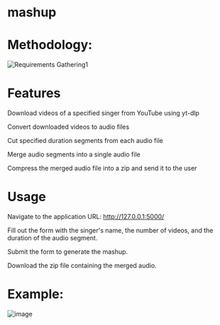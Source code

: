 # mashup
# Methodology:
![Requirements Gathering1](https://github.com/user-attachments/assets/32a9f5c0-1e41-4741-9701-9d5c44de7302)

# Features
Download videos of a specified singer from YouTube using yt-dlp

Convert downloaded videos to audio files

Cut specified duration segments from each audio file

Merge audio segments into a single audio file

Compress the merged audio file into a zip and send it to the user

# Usage
Navigate to the application URL: http://127.0.0.1:5000/

Fill out the form with the singer's name, the number of videos, and the duration of the audio segment.

Submit the form to generate the mashup.

Download the zip file containing the merged audio.

# Example:
![image](https://github.com/user-attachments/assets/24e36cee-4933-4b9b-b46d-71eb883836c4)
